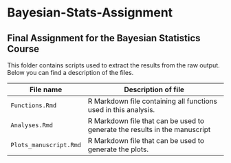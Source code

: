 # Bayesian-Stats-Assignment
## Final Assignment for the Bayesian Statistics Course

This folder contains scripts used to extract the results from the raw output. Below you can find a description of the files.

| File name            | Description of file  |
|----------------------|----------------------|
| `Functions.Rmd`   | R Markdown file containing all functions used in this analysis. |
| `Analyses.Rmd`    | R Markdown file that can be used to generate the results in the manuscript|. 
| `Plots_manuscript.Rmd` | R Markdown file that can be used to generate the plots. |
